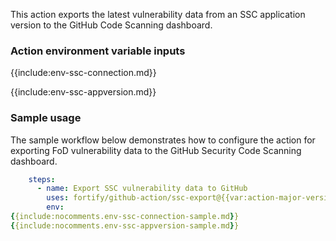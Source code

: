 This action exports the latest vulnerability data from an SSC application version to the GitHub Code Scanning dashboard.

### Action environment variable inputs

{{include:env-ssc-connection.md}}

{{include:env-ssc-appversion.md}}

### Sample usage

The sample workflow below demonstrates how to configure the action for exporting FoD vulnerability data to the GitHub Security Code Scanning dashboard.

```yaml
    steps:    
      - name: Export SSC vulnerability data to GitHub
        uses: fortify/github-action/ssc-export@{{var:action-major-version}}
        env:
{{include:nocomments.env-ssc-connection-sample.md}}
{{include:nocomments.env-ssc-appversion-sample.md}}
```